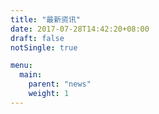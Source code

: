```yaml
---
title: "最新资讯"
date: 2017-07-28T14:42:20+08:00
draft: false
notSingle: true

menu:
  main:
    parent: "news"
    weight: 1
---
```



